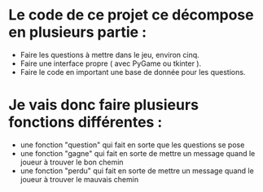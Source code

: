 # Le code de ce projet ce décompose en plusieurs partie :

- Faire les questions à mettre dans le jeu, environ cinq.
- Faire une interface propre ( avec PyGame ou tkinter ). 
- Faire le code en important une base de donnée pour les questions.

# Je vais donc faire plusieurs fonctions différentes :

- une fonction "question" qui fait en sorte que les questions se pose
- une fonction "gagne" qui fait en sorte de mettre un message quand le joueur à trouver le bon chemin
- une fonction "perdu" qui fait en sorte de mettre un message quand le joueur à trouver le mauvais chemin
